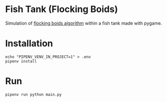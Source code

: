 # Fish Tank (Flocking Boids)

Simulation of [flocking boids algorithm](https://en.wikipedia.org/wiki/Boids) within a fish tank made with pygame.

# Installation

```
echo "PIPENV_VENV_IN_PROJECT=1" > .env
pipenv install
```

# Run

```
pipenv run python main.py
```


